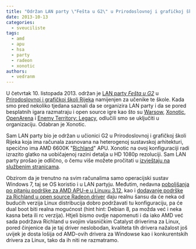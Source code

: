 ```yaml
---
title: "Održan LAN party \"Fešta u G2\" u Prirodoslovnoj i grafičkoj školi Rijeka"
date: 2013-10-13
categories: 
  - sveuciliste
tags: 
  - amd
  - apu
  - hsa
  - party
  - radeon
  - xonotic
authors: 
  - vedranm
---
```


U četvrtak 10. listopada 2013. održan je [LAN party _Fešta u G2_](https://lanparty.pgsri.hr/) u [Prirodoslovnoj i grafičkoj školi Rijeka](https://www.pgsri.hr/) namijenjen za učenike te škole. Kada smo pred nekoliko tjedana saznali da se organizira LAN party i da se pored besplatnih igara razmatraju i open source igre kao što su [Warsow](https://www.warsow.net/), [Xonotic](https://xonotic.org/), [OpenArena](http://www.openarena.ws/) i [Enemy Territory: Legacy](https://www.etlegacy.com/), odlučili smo se uključiti u organizaciju. Odabran je Xonotic.

<!-- more -->

Sam LAN party bio je održan u učionici G2 u Prirodoslovnoj i grafičkoj školi Rijeka koja ima računala zasnovana na heterogenoj sustavskoj arhitekturi, specično ima AMD 6600K "[Richland](https://youtu.be/MQcjEA3it90)" APU. Xonotic na ovoj konfiguraciji radi izrazito glatko na uobičajenoj razini detalja u HD 1080p rezoluciji. Sam LAN party prošao je odlično, o čemu više možete pročitati u [izvještaju na službenim stranicama](https://lanparty.pgsri.hr/izvjestaj-s-feste-u-g2/).

Obzirom da je trenutno na svim računalima samo operacijski sustav Windows 7, taj se OS koristio i u LAN partyju. Međutim, nedavna [poboljšanja po pitanju podrške za AMD APU-e u Linuxu 3.12](https://www.phoronix.com/scan.php?page=article&item=amd_linux312_preview&num=1), kao i [dodavanje podrške za Richland u open source Radeon driver](https://www.phoronix.com/scan.php?page=news_item&px=MTMyODg) daju realnu šansu da će neka od budućih verzija Linux distribucija dobro podržavati tu konfiguraciju, pa će dual boot biti realna mogućnost (hint hint: Debian 8, pa možda već i neka kasna beta ili rc verzija). Htjeli bismo ovdje napomenuti i da iako AMD već sada podržava Richland u svojim vlasničkim Catalyst driverima za Linux, pored činjenice da je taj driver neslobodan, kvaliteta tih drivera nažalost još uvijek je dosta lošija od AMD-ovih drivera za Windowse kao i konkurentskih drivera za Linux, tako da ih niti ne razmatramo.
